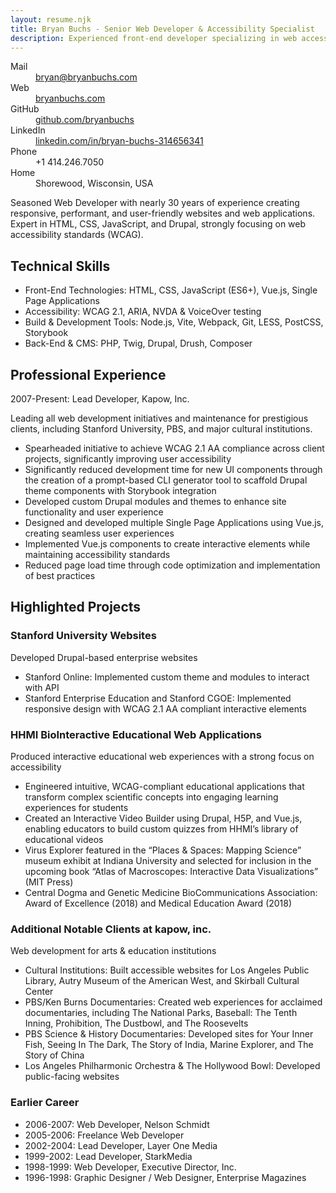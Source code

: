 ```yaml
---
layout: resume.njk
title: Bryan Buchs - Senior Web Developer & Accessibility Specialist
description: Experienced front-end developer specializing in web accessibility and responsive design.
---
```


<dl>
  <dt>Mail</dt>
  <dd><a href="mailto:bryan@bryanbuchs.com">bryan@bryanbuchs.com</a></dd>

  <dt>Web</dt>
  <dd><a href="https://bryanbuchs.com">bryanbuchs.com</a></dd>

  <dt>GitHub</dt>
  <dd><a href="https://github.com/bryanbuchs">github.com/bryanbuchs</a></dd>

  <dt>LinkedIn</dt>
  <dd><a href="https://www.linkedin.com/in/bryan-buchs-314656341" target="_blank">linkedin.com/in/bryan-buchs-314656341</a></dd>

  <dt>Phone</dt>
  <dd>+1 414.246.7050</dd>

  <dt>Home</dt>
  <dd>Shorewood, Wisconsin, USA</dd>

</dl>

Seasoned Web Developer with nearly 30 years of experience creating responsive, performant, and user-friendly websites and web applications. Expert in HTML, CSS, JavaScript, and Drupal, strongly focusing on web accessibility standards (WCAG).

## Technical Skills

- Front-End Technologies: HTML, CSS, JavaScript (ES6+), Vue.js, Single Page Applications
- Accessibility: WCAG 2.1, ARIA, NVDA & VoiceOver testing
- Build & Development Tools: Node.js, Vite, Webpack, Git, LESS, PostCSS, Storybook
- Back-End & CMS: PHP, Twig, Drupal, Drush, Composer

## Professional Experience

2007-Present: Lead Developer, Kapow, Inc.

Leading all web development initiatives and maintenance for prestigious clients, including Stanford University, PBS, and major cultural institutions.

- Spearheaded initiative to achieve WCAG 2.1 AA compliance across client projects, significantly improving user accessibility
- Significantly reduced development time for new UI components through the creation of a prompt-based CLI generator tool to scaffold Drupal theme components with Storybook integration
- Developed custom Drupal modules and themes to enhance site functionality and user experience
- Designed and developed multiple Single Page Applications using Vue.js, creating seamless user experiences
- Implemented Vue.js components to create interactive elements while maintaining accessibility standards
- Reduced page load time through code optimization and implementation of best practices

## Highlighted Projects

### Stanford University Websites

Developed Drupal-based enterprise websites

- Stanford Online: Implemented custom theme and modules to interact with API
- Stanford Enterprise Education and Stanford CGOE: Implemented responsive design with WCAG 2.1 AA compliant interactive elements

### HHMI BioInteractive Educational Web Applications

Produced interactive educational web experiences with a strong focus on accessibility

- Engineered intuitive, WCAG-compliant educational applications that transform complex scientific concepts into engaging learning experiences for students
- Created an Interactive Video Builder using Drupal, H5P, and Vue.js, enabling educators to build custom quizzes from HHMI’s library of educational videos
- Virus Explorer featured in the “Places & Spaces: Mapping Science” museum exhibit at Indiana University and selected for inclusion in the upcoming book “Atlas of Macroscopes: Interactive Data Visualizations” (MIT Press)
- Central Dogma and Genetic Medicine BioCommunications Association: Award of Excellence (2018) and Medical Education Award (2018)

### Additional Notable Clients at kapow, inc.

Web development for arts & education institutions

- Cultural Institutions: Built accessible websites for Los Angeles Public Library, Autry Museum of the American West, and Skirball Cultural Center
- PBS/Ken Burns Documentaries: Created web experiences for acclaimed documentaries, including The National Parks, Baseball: The Tenth Inning, Prohibition, The Dustbowl, and The Roosevelts
- PBS Science & History Documentaries: Developed sites for Your Inner Fish, Seeing In The Dark, The Story of India, Marine Explorer, and The Story of China
- Los Angeles Philharmonic Orchestra & The Hollywood Bowl: Developed public-facing websites

### Earlier Career

- 2006-2007: Web Developer, Nelson Schmidt
- 2005-2006: Freelance Web Developer
- 2002-2004: Lead Developer, Layer One Media
- 1999-2002: Lead Developer, StarkMedia
- 1998-1999: Web Developer, Executive Director, Inc.
- 1996-1998: Graphic Designer / Web Designer, Enterprise Magazines
